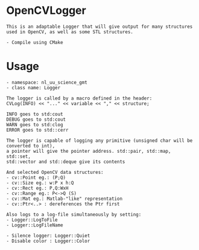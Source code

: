 OpenCVLogger
============

	This is an adaptable Logger that will give output for many structures used in OpenCV, as well as some STL structures.

	- Compile using CMake

Usage
=====

	- namespace: nl_uu_science_gmt
 	- class name: Logger

	The logger is called by a macro defined in the header:
	CVLog(INFO) << "..." << variable << "," << structure;

	INFO goes to std:cout
	DEBUG goes to std:cout
	WARN goes to std:clog
	ERROR goes to std::cerr

	The logger is capable of logging any primitive (unsigned char will be converted to int),
	a pointer will give the pointer address. std::pair, std::map, std::set,
	std::vector and std::deque give its contents

	And selected OpenCV data structures:
	- cv::Point eg.: (P;Q)
	- cv::Size eg.: w:P x h:Q
	- cv::Rect eg.: P,Q:WxH
	- cv::Range eg.: P<->Q (S)
	- cv::Mat eg.: Matlab-"like" representation
	- cv::Ptr<..> : dereferences the Ptr first

	Also logs to a log-file simultaneously by setting:
	- Logger::LogToFile
	- Logger::LogFileName

	- Silence logger: Logger::Quiet
	- Disable color : Logger::Color

